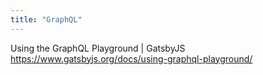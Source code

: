 ```yaml
---
title: "GraphQL"
---
```


Using the GraphQL Playground | GatsbyJS
https://www.gatsbyjs.org/docs/using-graphql-playground/
